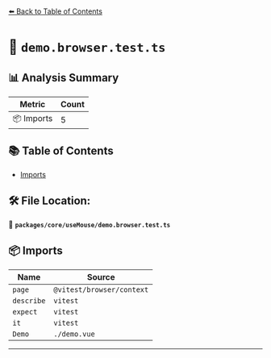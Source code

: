 [⬅️ Back to Table of Contents](../../../index.md)

# 📄 `demo.browser.test.ts`

## 📊 Analysis Summary

| Metric | Count |
|--------|-------|
| 📦 Imports | 5 |

## 📚 Table of Contents

- [Imports](#imports)

## 🛠️ File Location:
📂 **`packages/core/useMouse/demo.browser.test.ts`**

## 📦 Imports

| Name | Source |
|------|--------|
| `page` | `@vitest/browser/context` |
| `describe` | `vitest` |
| `expect` | `vitest` |
| `it` | `vitest` |
| `Demo` | `./demo.vue` |


---